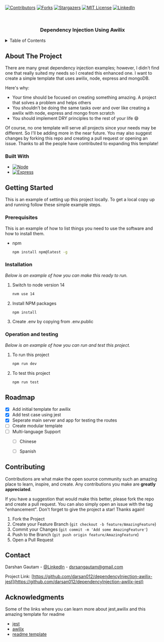 <a name="readme-top"></a>

[![Contributors][contributors-shield]][contributors-url]
[![Forks][forks-shield]][forks-url]
[![Stargazers][stars-shield]][stars-url]
[![MIT License][license-shield]][license-url]
[![LinkedIn][linkedin-shield]][linkedin-url]



<!-- PROJECT LOGO -->
<br />
<div align="center">
  <h3 align="center">Dependency Injection Using Awilix</h3>
</div>



<!-- TABLE OF CONTENTS -->
<details>
  <summary>Table of Contents</summary>
  <ol>
    <li>
      <a href="#about-the-project">About The Project</a>
      <ul>
        <li><a href="#built-with">Built With</a></li>
      </ul>
    </li>
    <li>
      <a href="#getting-started">Getting Started</a>
      <ul>
        <li><a href="#prerequisites">Prerequisites</a></li>
        <li><a href="#installation">Installation</a></li>
        <li><a href="#Operation and testing">Operation and testing</a></li>
      </ul>
    </li>
    <li><a href="#roadmap">Roadmap</a></li>
    <li><a href="#contact">Contact</a></li>
    <li><a href="#acknowledgments">Acknowledgments</a></li>
  </ol>
</details>



<!-- ABOUT THE PROJECT -->
## About The Project

<!-- [![Product Name Screen Shot][product-screenshot]](https://example.com) -->

There are many great dependency injection examples; however, I didn't find one that really suited my needs so I created this enhanced one. I want to create a simple template that uses awilix, node, express and mongoDB.

Here's why:
* Your time should be focused on creating something amazing. A project that solves a problem and helps others
* You shouldn't be doing the same tasks over and over like creating a awilix with node, express and mongo from scratch
* You should implement DRY principles to the rest of your life :smile:

Of course, no one template will serve all projects since your needs may be different. So I'll be adding more in the near future. You may also suggest changes by forking this repo and creating a pull request or opening an issue. Thanks to all the people have contributed to expanding this template!




### Built With


* [![Node][Node.js]][Node-url]
* [![Express][Express.js]][Express-url]



<!-- GETTING STARTED -->
## Getting Started

This is an example of setting up this project locally.
To get a local copy up and running follow these simple example steps.

### Prerequisites

This is an example of how to list things you need to use the software and how to install them.
* npm
  ```sh
  npm install npm@latest -g
  ```

### Installation

_Below is an example of how you can make this ready to run._

1. Switch to node version 14
   ```sh
   nvm use 14
   ```
2. Install NPM packages
   ```sh
   npm install
   ```
3. Create .env by copying from .env.public

### Operation and testing

_Below is an example of how you can run and test this project._

1. To run this project
   ```sh
   npm run dev
   ```
2. To test this project
   ```sh
   npm run test
   ```

<!-- ROADMAP -->
## Roadmap

- [x] Add initial template for awilix
- [x] Add test case using jest
- [x] Seperate main server and app for testing the routes
- [ ] Create modular template
- [ ] Multi-language Support
    - [ ] Chinese
    - [ ] Spanish




<!-- CONTRIBUTING -->
## Contributing

Contributions are what make the open source community such an amazing place to learn, inspire, and create. Any contributions you make are **greatly appreciated**.

If you have a suggestion that would make this better, please fork the repo and create a pull request. You can also simply open an issue with the tag "enhancement".
Don't forget to give the project a star! Thanks again!

1. Fork the Project
2. Create your Feature Branch (`git checkout -b feature/AmazingFeature`)
3. Commit your Changes (`git commit -m 'Add some AmazingFeature'`)
4. Push to the Branch (`git push origin feature/AmazingFeature`)
5. Open a Pull Request




<!-- CONTACT -->
## Contact

Darshan Gautam - [@LinkedIn](https://www.linkedin.com/in/darshan-gautam-886393226) - dsrsangautam@gmail.com

Project Link: [https://github.com/darsan012/dependencyInjection-awilix-jest](https://github.com/darsan012/dependencyInjection-awilix-jest)




<!-- ACKNOWLEDGMENTS -->
## Acknowledgments
Some of the links where you can learn more about jest,awilix and this amazing template for readme

* [jest](https://jestjs.io/docs/getting-started)
* [awilix](https://github.com/jeffijoe/awilix#readme)
* [readme template](https://github.com/18F/open-source-guide/blob/18f-pages/pages/making-readmes-readable.md)




<!-- MARKDOWN LINKS & IMAGES -->
<!-- https://www.markdownguide.org/basic-syntax/#reference-style-links -->
[contributors-shield]: https://img.shields.io/github/contributors/darsan012/dependencyInjection-awilix-jest.svg?style=for-the-badge
[contributors-url]: https://github.com/darsan012/dependencyInjection-awilix-jest/graphs/contributors
[forks-shield]: https://img.shields.io/github/forks/darsan012/dependencyInjection-awilix-jest.svg?style=for-the-badge
[forks-url]: https://github.com/darsan012/dependencyInjection-awilix-jest/network/members
[stars-shield]: https://img.shields.io/github/stars/darsan012/dependencyInjection-awilix-jest.svg?style=for-the-badge
[stars-url]: https://github.com/darsan012/dependencyInjection-awilix-jest/stargazers
[license-shield]: https://img.shields.io/github/license/darsan012/dependencyInjection-awilix-jest.svg?style=for-the-badge
[license-url]: https://github.com/darsan012/dependencyInjection-awilix-jest/blob/main/LICENSE
[linkedin-shield]: https://img.shields.io/badge/-LinkedIn-black.svg?style=for-the-badge&logo=linkedin&colorB=555
[linkedin-url]: https://www.linkedin.com/in/darshan-gautam-886393226
<!-- [product-screenshot]: images/screenshot.png -->
[Node.js]: https://img.shields.io/badge/node.js%20-14-brightgreen.svg
[Node-url]: https://nodejs.org/
[Express.js]: https://img.shields.io/badge/express.js%20-14.svg
[Express-url]: https://expressjs.com/